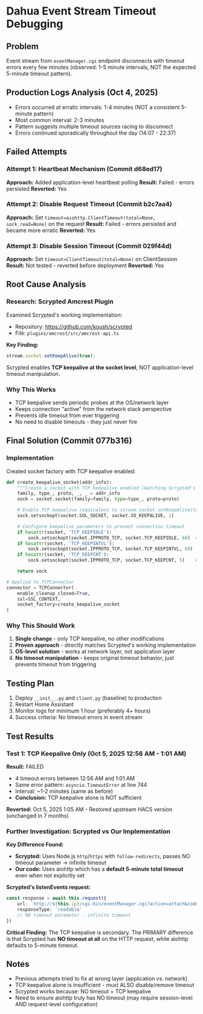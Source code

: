 # Dahua Event Stream Timeout Debugging

## Problem
Event stream from `eventManager.cgi` endpoint disconnects with timeout errors every few minutes (observed: 1-5 minute intervals, NOT the expected 5-minute timeout pattern).

## Production Logs Analysis (Oct 4, 2025)
- Errors occurred at erratic intervals: 1-4 minutes (NOT a consistent 5-minute pattern)
- Most common interval: 2-3 minutes
- Pattern suggests multiple timeout sources racing to disconnect
- Errors continued sporadically throughout the day (14:07 - 22:37)

## Failed Attempts

### Attempt 1: Heartbeat Mechanism (Commit d68ed17)
**Approach:** Added application-level heartbeat polling
**Result:** Failed - errors persisted
**Reverted:** Yes

### Attempt 2: Disable Request Timeout (Commit b2c7aa4)
**Approach:** Set `timeout=aiohttp.ClientTimeout(total=None, sock_read=None)` on the request
**Result:** Failed - errors persisted and became more erratic
**Reverted:** Yes

### Attempt 3: Disable Session Timeout (Commit 029f44d)
**Approach:** Set `timeout=ClientTimeout(total=None)` on ClientSession
**Result:** Not tested - reverted before deployment
**Reverted:** Yes

## Root Cause Analysis

### Research: Scrypted Amcrest Plugin
Examined Scrypted's working implementation:
- Repository: https://github.com/koush/scrypted
- File: `plugins/amcrest/src/amcrest-api.ts`

**Key Finding:**
```typescript
stream.socket.setKeepAlive(true);
```

Scrypted enables **TCP keepalive at the socket level**, NOT application-level timeout manipulation.

### Why This Works
- TCP keepalive sends periodic probes at the OS/network layer
- Keeps connection "active" from the network stack perspective
- Prevents idle timeout from ever triggering
- No need to disable timeouts - they just never fire

## Final Solution (Commit 077b316)

### Implementation
Created socket factory with TCP keepalive enabled:

```python
def create_keepalive_socket(addr_info):
    """Create a socket with TCP keepalive enabled (matching Scrypted's approach)."""
    family, type_, proto, _, _ = addr_info
    sock = socket.socket(family=family, type=type_, proto=proto)

    # Enable TCP keepalive (equivalent to stream.socket.setKeepAlive(true) in Scrypted)
    sock.setsockopt(socket.SOL_SOCKET, socket.SO_KEEPALIVE, 1)

    # Configure keepalive parameters to prevent connection timeout
    if hasattr(socket, 'TCP_KEEPIDLE'):
        sock.setsockopt(socket.IPPROTO_TCP, socket.TCP_KEEPIDLE, 60)  # Start after 60s idle
    if hasattr(socket, 'TCP_KEEPINTVL'):
        sock.setsockopt(socket.IPPROTO_TCP, socket.TCP_KEEPINTVL, 60)  # Probe every 60s
    if hasattr(socket, 'TCP_KEEPCNT'):
        sock.setsockopt(socket.IPPROTO_TCP, socket.TCP_KEEPCNT, 5)    # 5 failed probes

    return sock

# Applied to TCPConnector
connector = TCPConnector(
    enable_cleanup_closed=True,
    ssl=SSL_CONTEXT,
    socket_factory=create_keepalive_socket
)
```

### Why This Should Work
1. **Single change** - only TCP keepalive, no other modifications
2. **Proven approach** - directly matches Scrypted's working implementation
3. **OS-level solution** - works at network layer, not application layer
4. **No timeout manipulation** - keeps original timeout behavior, just prevents timeout from triggering

## Testing Plan
1. Deploy `__init__.py` and `client.py` (baseline) to production
2. Restart Home Assistant
3. Monitor logs for minimum 1 hour (preferably 4+ hours)
4. Success criteria: No timeout errors in event stream

## Test Results

### Test 1: TCP Keepalive Only (Oct 5, 2025 12:56 AM - 1:01 AM)
**Result:** FAILED
- 4 timeout errors between 12:56 AM and 1:01 AM
- Same error pattern: `asyncio.TimeoutError` at line 744
- Interval: ~1-2 minutes (same as before)
- **Conclusion:** TCP keepalive alone is NOT sufficient

**Reverted:** Oct 5, 2025 1:05 AM - Restored upstream HACS version (unchanged in 7 months)

### Further Investigation: Scrypted vs Our Implementation

**Key Difference Found:**
- **Scrypted:** Uses Node.js `http`/`https` with `follow-redirects`, passes NO timeout parameter → infinite timeout
- **Our code:** Uses aiohttp which has a **default 5-minute total timeout** even when not explicitly set

**Scrypted's listenEvents request:**
```typescript
const response = await this.request({
    url: `http://${this.ip}/cgi-bin/eventManager.cgi?action=attach&codes=[All]`,
    responseType: 'readable'
    // NO timeout parameter - infinite timeout
})
```

**Critical Finding:** The TCP keepalive is secondary. The PRIMARY difference is that Scrypted has **NO timeout at all** on the HTTP request, while aiohttp defaults to 5-minute timeout.

## Notes
- Previous attempts tried to fix at wrong layer (application vs. network)
- TCP keepalive alone is insufficient - must ALSO disable/remove timeout
- Scrypted works because: NO timeout + TCP keepalive
- Need to ensure aiohttp truly has NO timeout (may require session-level AND request-level configuration)
